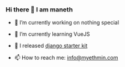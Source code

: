 ### Hi there 👋 I am maneth

<!--
**manethyethmin/manethyethmin** is a ✨ _special_ ✨ repository because its `README.md` (this file) appears on your GitHub profile.
-->

- 🔭 I’m currently working on nothing special
- 🌱 I’m currently learning VueJS
- 🚀 I released [django starter kit](https://github.com/manethyethmin/django-starter)

- 📫 How to reach me: info@myethmin.com
